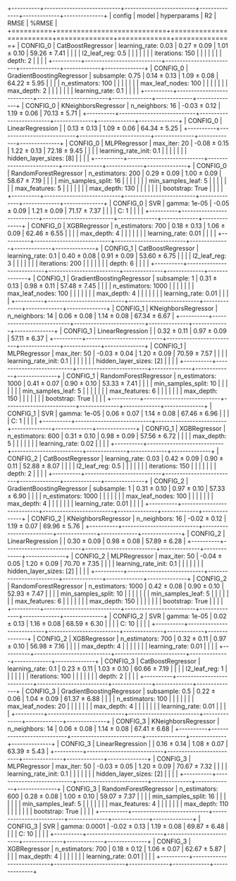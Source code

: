 +----------+---------------------------+-------------------------+--------------+-------------+--------------+
| config   | model                     | hyperparams             | R2           | RMSE        | %RMSE        |
+==========+===========================+=========================+==============+=============+==============+
| CONFIG_0 | CatBoostRegressor         | learning_rate: 0.03     | 0.27 ± 0.09  | 1.01 ± 0.10 | 59.26 ± 7.41 |
|          |                           | l2_leaf_reg: 0.5        |              |             |              |
|          |                           | iterations: 150         |              |             |              |
|          |                           | depth: 2                |              |             |              |
+----------+---------------------------+-------------------------+--------------+-------------+--------------+
| CONFIG_0 | GradientBoostingRegressor | subsample: 0.75         | 0.14 ± 0.13  | 1.09 ± 0.08 | 64.22 ± 5.95 |
|          |                           | n_estimators: 100       |              |             |              |
|          |                           | max_leaf_nodes: 100     |              |             |              |
|          |                           | max_depth: 2            |              |             |              |
|          |                           | learning_rate: 0.1      |              |             |              |
+----------+---------------------------+-------------------------+--------------+-------------+--------------+
| CONFIG_0 | KNeighborsRegressor       | n_neighbors: 16         | -0.03 ± 0.12 | 1.19 ± 0.06 | 70.13 ± 5.71 |
+----------+---------------------------+-------------------------+--------------+-------------+--------------+
| CONFIG_0 | LinearRegression          |                         | 0.13 ± 0.13  | 1.09 ± 0.06 | 64.34 ± 5.25 |
+----------+---------------------------+-------------------------+--------------+-------------+--------------+
| CONFIG_0 | MLPRegressor              | max_iter: 20            | -0.08 ± 0.15 | 1.22 ± 0.13 | 72.18 ± 9.45 |
|          |                           | learning_rate_init: 0.1 |              |             |              |
|          |                           | hidden_layer_sizes: [8] |              |             |              |
+----------+---------------------------+-------------------------+--------------+-------------+--------------+
| CONFIG_0 | RandomForestRegressor     | n_estimators: 200       | 0.29 ± 0.09  | 1.00 ± 0.09 | 58.67 ± 7.19 |
|          |                           | min_samples_split: 16   |              |             |              |
|          |                           | min_samples_leaf: 5     |              |             |              |
|          |                           | max_features: 5         |              |             |              |
|          |                           | max_depth: 130          |              |             |              |
|          |                           | bootstrap: True         |              |             |              |
+----------+---------------------------+-------------------------+--------------+-------------+--------------+
| CONFIG_0 | SVR                       | gamma: 1e-05            | -0.05 ± 0.09 | 1.21 ± 0.09 | 71.17 ± 7.37 |
|          |                           | C: 1                    |              |             |              |
+----------+---------------------------+-------------------------+--------------+-------------+--------------+
| CONFIG_0 | XGBRegressor              | n_estimators: 700       | 0.18 ± 0.13  | 1.06 ± 0.09 | 62.46 ± 6.55 |
|          |                           | max_depth: 4            |              |             |              |
|          |                           | learning_rate: 0.01     |              |             |              |
+----------+---------------------------+-------------------------+--------------+-------------+--------------+
| CONFIG_1 | CatBoostRegressor         | learning_rate: 0.1      | 0.40 ± 0.08  | 0.91 ± 0.09 | 53.60 ± 6.75 |
|          |                           | l2_leaf_reg: 3          |              |             |              |
|          |                           | iterations: 200         |              |             |              |
|          |                           | depth: 6                |              |             |              |
+----------+---------------------------+-------------------------+--------------+-------------+--------------+
| CONFIG_1 | GradientBoostingRegressor | subsample: 1            | 0.31 ± 0.13  | 0.98 ± 0.11 | 57.48 ± 7.45 |
|          |                           | n_estimators: 1000      |              |             |              |
|          |                           | max_leaf_nodes: 100     |              |             |              |
|          |                           | max_depth: 4            |              |             |              |
|          |                           | learning_rate: 0.01     |              |             |              |
+----------+---------------------------+-------------------------+--------------+-------------+--------------+
| CONFIG_1 | KNeighborsRegressor       | n_neighbors: 14         | 0.06 ± 0.08  | 1.14 ± 0.08 | 67.34 ± 6.67 |
+----------+---------------------------+-------------------------+--------------+-------------+--------------+
| CONFIG_1 | LinearRegression          |                         | 0.32 ± 0.11  | 0.97 ± 0.09 | 57.11 ± 6.37 |
+----------+---------------------------+-------------------------+--------------+-------------+--------------+
| CONFIG_1 | MLPRegressor              | max_iter: 50            | -0.03 ± 0.04 | 1.20 ± 0.09 | 70.59 ± 7.57 |
|          |                           | learning_rate_init: 0.1 |              |             |              |
|          |                           | hidden_layer_sizes: [2] |              |             |              |
+----------+---------------------------+-------------------------+--------------+-------------+--------------+
| CONFIG_1 | RandomForestRegressor     | n_estimators: 1000      | 0.41 ± 0.07  | 0.90 ± 0.10 | 53.33 ± 7.41 |
|          |                           | min_samples_split: 10   |              |             |              |
|          |                           | min_samples_leaf: 5     |              |             |              |
|          |                           | max_features: 6         |              |             |              |
|          |                           | max_depth: 150          |              |             |              |
|          |                           | bootstrap: True         |              |             |              |
+----------+---------------------------+-------------------------+--------------+-------------+--------------+
| CONFIG_1 | SVR                       | gamma: 1e-05            | 0.06 ± 0.07  | 1.14 ± 0.08 | 67.46 ± 6.96 |
|          |                           | C: 1                    |              |             |              |
+----------+---------------------------+-------------------------+--------------+-------------+--------------+
| CONFIG_1 | XGBRegressor              | n_estimators: 600       | 0.31 ± 0.10  | 0.98 ± 0.09 | 57.56 ± 6.72 |
|          |                           | max_depth: 5            |              |             |              |
|          |                           | learning_rate: 0.02     |              |             |              |
+----------+---------------------------+-------------------------+--------------+-------------+--------------+
| CONFIG_2 | CatBoostRegressor         | learning_rate: 0.03     | 0.42 ± 0.09  | 0.90 ± 0.11 | 52.88 ± 8.07 |
|          |                           | l2_leaf_reg: 0.5        |              |             |              |
|          |                           | iterations: 150         |              |             |              |
|          |                           | depth: 2                |              |             |              |
+----------+---------------------------+-------------------------+--------------+-------------+--------------+
| CONFIG_2 | GradientBoostingRegressor | subsample: 1            | 0.31 ± 0.10  | 0.97 ± 0.10 | 57.33 ± 6.90 |
|          |                           | n_estimators: 1000      |              |             |              |
|          |                           | max_leaf_nodes: 100     |              |             |              |
|          |                           | max_depth: 4            |              |             |              |
|          |                           | learning_rate: 0.01     |              |             |              |
+----------+---------------------------+-------------------------+--------------+-------------+--------------+
| CONFIG_2 | KNeighborsRegressor       | n_neighbors: 16         | -0.02 ± 0.12 | 1.19 ± 0.07 | 69.96 ± 5.76 |
+----------+---------------------------+-------------------------+--------------+-------------+--------------+
| CONFIG_2 | LinearRegression          |                         | 0.30 ± 0.09  | 0.98 ± 0.08 | 57.89 ± 6.28 |
+----------+---------------------------+-------------------------+--------------+-------------+--------------+
| CONFIG_2 | MLPRegressor              | max_iter: 50            | -0.04 ± 0.05 | 1.20 ± 0.09 | 70.70 ± 7.35 |
|          |                           | learning_rate_init: 0.1 |              |             |              |
|          |                           | hidden_layer_sizes: [2] |              |             |              |
+----------+---------------------------+-------------------------+--------------+-------------+--------------+
| CONFIG_2 | RandomForestRegressor     | n_estimators: 1000      | 0.42 ± 0.08  | 0.90 ± 0.10 | 52.93 ± 7.47 |
|          |                           | min_samples_split: 10   |              |             |              |
|          |                           | min_samples_leaf: 5     |              |             |              |
|          |                           | max_features: 6         |              |             |              |
|          |                           | max_depth: 150          |              |             |              |
|          |                           | bootstrap: True         |              |             |              |
+----------+---------------------------+-------------------------+--------------+-------------+--------------+
| CONFIG_2 | SVR                       | gamma: 1e-05            | 0.02 ± 0.13  | 1.16 ± 0.08 | 68.59 ± 6.30 |
|          |                           | C: 10                   |              |             |              |
+----------+---------------------------+-------------------------+--------------+-------------+--------------+
| CONFIG_2 | XGBRegressor              | n_estimators: 700       | 0.32 ± 0.11  | 0.97 ± 0.10 | 56.98 ± 7.16 |
|          |                           | max_depth: 4            |              |             |              |
|          |                           | learning_rate: 0.01     |              |             |              |
+----------+---------------------------+-------------------------+--------------+-------------+--------------+
| CONFIG_3 | CatBoostRegressor         | learning_rate: 0.1      | 0.23 ± 0.11  | 1.03 ± 0.10 | 60.66 ± 7.19 |
|          |                           | l2_leaf_reg: 1          |              |             |              |
|          |                           | iterations: 100         |              |             |              |
|          |                           | depth: 2                |              |             |              |
+----------+---------------------------+-------------------------+--------------+-------------+--------------+
| CONFIG_3 | GradientBoostingRegressor | subsample: 0.5          | 0.22 ± 0.06  | 1.04 ± 0.09 | 61.37 ± 6.88 |
|          |                           | n_estimators: 100       |              |             |              |
|          |                           | max_leaf_nodes: 20      |              |             |              |
|          |                           | max_depth: 4            |              |             |              |
|          |                           | learning_rate: 0.01     |              |             |              |
+----------+---------------------------+-------------------------+--------------+-------------+--------------+
| CONFIG_3 | KNeighborsRegressor       | n_neighbors: 14         | 0.06 ± 0.08  | 1.14 ± 0.08 | 67.41 ± 6.68 |
+----------+---------------------------+-------------------------+--------------+-------------+--------------+
| CONFIG_3 | LinearRegression          |                         | 0.16 ± 0.14  | 1.08 ± 0.07 | 63.39 ± 5.43 |
+----------+---------------------------+-------------------------+--------------+-------------+--------------+
| CONFIG_3 | MLPRegressor              | max_iter: 50            | -0.03 ± 0.05 | 1.20 ± 0.09 | 70.67 ± 7.32 |
|          |                           | learning_rate_init: 0.1 |              |             |              |
|          |                           | hidden_layer_sizes: [2] |              |             |              |
+----------+---------------------------+-------------------------+--------------+-------------+--------------+
| CONFIG_3 | RandomForestRegressor     | n_estimators: 600       | 0.28 ± 0.08  | 1.00 ± 0.10 | 59.07 ± 7.37 |
|          |                           | min_samples_split: 16   |              |             |              |
|          |                           | min_samples_leaf: 5     |              |             |              |
|          |                           | max_features: 4         |              |             |              |
|          |                           | max_depth: 110          |              |             |              |
|          |                           | bootstrap: True         |              |             |              |
+----------+---------------------------+-------------------------+--------------+-------------+--------------+
| CONFIG_3 | SVR                       | gamma: 0.0001           | -0.02 ± 0.13 | 1.19 ± 0.08 | 69.87 ± 6.48 |
|          |                           | C: 10                   |              |             |              |
+----------+---------------------------+-------------------------+--------------+-------------+--------------+
| CONFIG_3 | XGBRegressor              | n_estimators: 700       | 0.18 ± 0.12  | 1.06 ± 0.07 | 62.67 ± 5.87 |
|          |                           | max_depth: 4            |              |             |              |
|          |                           | learning_rate: 0.01     |              |             |              |
+----------+---------------------------+-------------------------+--------------+-------------+--------------+